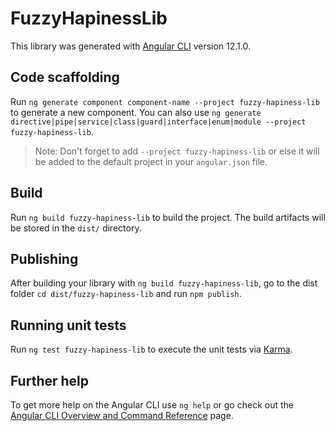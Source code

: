 # FuzzyHapinessLib

This library was generated with [Angular CLI](https://github.com/angular/angular-cli) version 12.1.0.

## Code scaffolding

Run `ng generate component component-name --project fuzzy-hapiness-lib` to generate a new component. You can also use `ng generate directive|pipe|service|class|guard|interface|enum|module --project fuzzy-hapiness-lib`.
> Note: Don't forget to add `--project fuzzy-hapiness-lib` or else it will be added to the default project in your `angular.json` file. 

## Build

Run `ng build fuzzy-hapiness-lib` to build the project. The build artifacts will be stored in the `dist/` directory.

## Publishing

After building your library with `ng build fuzzy-hapiness-lib`, go to the dist folder `cd dist/fuzzy-hapiness-lib` and run `npm publish`.

## Running unit tests

Run `ng test fuzzy-hapiness-lib` to execute the unit tests via [Karma](https://karma-runner.github.io).

## Further help

To get more help on the Angular CLI use `ng help` or go check out the [Angular CLI Overview and Command Reference](https://angular.io/cli) page.
